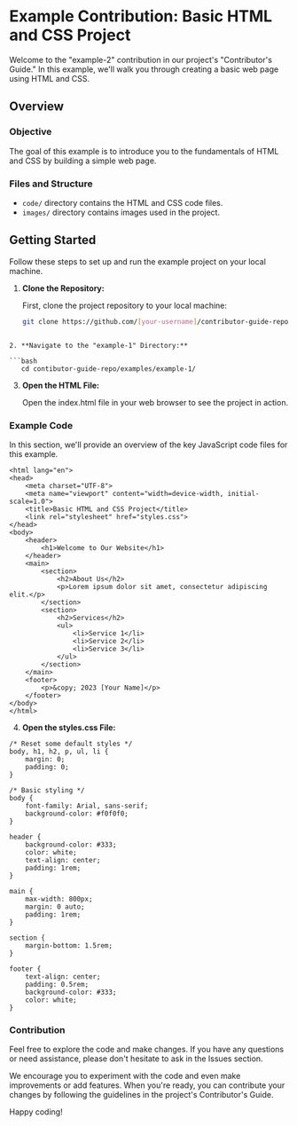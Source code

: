 # Example Contribution: Basic HTML and CSS Project

Welcome to the "example-2" contribution in our project's "Contributor's Guide." In this example, we'll walk you through creating a basic web page using HTML and CSS.

## Overview

### Objective

The goal of this example is to introduce you to the fundamentals of HTML and CSS by building a simple web page.

### Files and Structure

- `code/` directory contains the HTML and CSS code files.
- `images/` directory contains images used in the project.

## Getting Started

Follow these steps to set up and run the example project on your local machine.

1. **Clone the Repository:**

   First, clone the project repository to your local machine:

   ```bash
   git clone https://github.com/[your-username]/contributor-guide-repo.git
```

2. **Navigate to the "example-1" Directory:**

```bash
   cd contibutor-guide-repo/examples/example-1/
```

3. **Open the HTML File:**

    Open the index.html file in your web browser to see the project in action.

### Example Code
In this section, we'll provide an overview of the key JavaScript code files for this example.


```<!DOCTYPE html>
<html lang="en">
<head>
    <meta charset="UTF-8">
    <meta name="viewport" content="width=device-width, initial-scale=1.0">
    <title>Basic HTML and CSS Project</title>
    <link rel="stylesheet" href="styles.css">
</head>
<body>
    <header>
        <h1>Welcome to Our Website</h1>
    </header>
    <main>
        <section>
            <h2>About Us</h2>
            <p>Lorem ipsum dolor sit amet, consectetur adipiscing elit.</p>
        </section>
        <section>
            <h2>Services</h2>
            <ul>
                <li>Service 1</li>
                <li>Service 2</li>
                <li>Service 3</li>
            </ul>
        </section>
    </main>
    <footer>
        <p>&copy; 2023 [Your Name]</p>
    </footer>
</body>
</html>
```
4. **Open the styles.css File:**

```
/* Reset some default styles */
body, h1, h2, p, ul, li {
    margin: 0;
    padding: 0;
}

/* Basic styling */
body {
    font-family: Arial, sans-serif;
    background-color: #f0f0f0;
}

header {
    background-color: #333;
    color: white;
    text-align: center;
    padding: 1rem;
}

main {
    max-width: 800px;
    margin: 0 auto;
    padding: 1rem;
}

section {
    margin-bottom: 1.5rem;
}

footer {
    text-align: center;
    padding: 0.5rem;
    background-color: #333;
    color: white;
}

```


### Contribution
Feel free to explore the code and make changes. If you have any questions or need assistance, please don't hesitate to ask in the Issues section.

We encourage you to experiment with the code and even make improvements or add features. When you're ready, you can contribute your changes by following the guidelines in the project's Contributor's Guide.

Happy coding!




